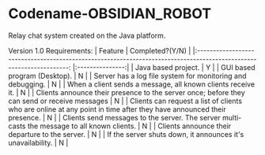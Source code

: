 # Codename-OBSIDIAN_ROBOT
Relay chat system created on the Java platform.

Version 1.0 Requirements:
|                                                       Feature                                                       	| Completed?(Y/N) 	|
|:-------------------------------------------------------------------------------------------------------------------:	|:---------------:|
| Java based project.                                                                                                 	|        Y       |
| GUI based program (Desktop).                                                                                        	|        N       |
| Server has a log file system for monitoring and debugging.                                                          	|        N       |
| When a client sends a message, all known clients receive it.                                                        	|        N       |
| Clients announce their presence to the server once; before they can send or receive messages                        	|        N       |
| Clients can request a list of clients who are online at any point in time after they have announced their presence. 	|        N       |
| Clients send messages to the server. The server multi-casts the message to all known clients.                       	|        N       |
| Clients announce their departure to the server.                                                                     	|        N       |
| If the server shuts down, it announces it's unavailability.                                                         	|        N       |
